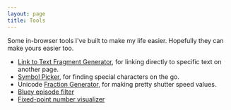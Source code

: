 ```yaml
---
layout: page
title: Tools
---
```


Some in-browser tools I've built to make my life easier. Hopefully they can make yours easier too.

* [Link to Text Fragment Generator](/tool/link-to-text-fragment), for linking directly to specific text on another page.
* [Symbol Picker](/symbols), for finding special characters on the go.
* Unicode [Fraction Generator](/tool/fractions), for making pretty shutter speed values.
* [Bluey episode filter](/tool/bluey)
* [Fixed-point number visualizer](/tool/fixed-point)
